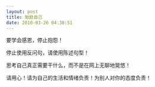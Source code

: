 ```yaml
---
layout: post
title: 勉励自己
date: 2010-03-26 04:38:51
---
```




要学会感恩，停止抱怨！

停止使用反问句，请使用陈述句型！

思考自己真正需要干什么，而不是在网上无聊地晃悠！

请用心！请为自己的生活和情绪负责！为别人对你的态度负责！


